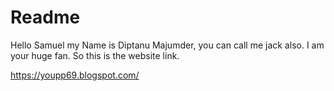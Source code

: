 # Readme
Hello Samuel my Name is Diptanu Majumder,  you can call me jack also. 
I am your huge fan. 
So this is the website link.

https://youpp69.blogspot.com/ 
